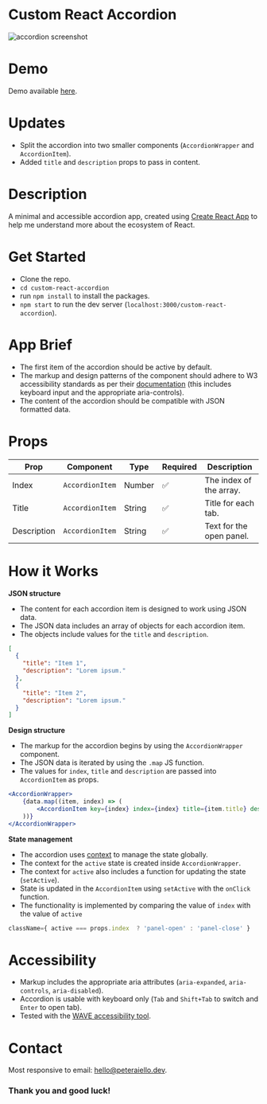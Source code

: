 # Custom React Accordion

![accordion screenshot](https://wordpress.peteraiello.co.uk/wp-content/uploads/2021/02/Custom-React-Accordion.jpg)

# Demo

Demo available [here](https://peteraiello.github.io/custom-react-accordion/).

# Updates

- Split the accordion into two smaller components (`AccordionWrapper` and `AccordionItem`).
- Added `title` and `description` props to pass in content.

# Description

A minimal and accessible accordion app, created using [Create React App](https://create-react-app.dev/) to help me understand more about the ecosystem of React. 

# Get Started

- Clone the repo.
- `cd custom-react-accordion`
- run `npm install` to install the packages.
- `npm start` to run the dev server (`localhost:3000/custom-react-accordion`).

# App Brief

- The first item of the accordion should be active by default. 
- The markup and design patterns of the component should adhere to W3 accessibility standards as per their [documentation](https://www.w3.org/TR/wai-aria-practices-1.1/#accordion) (this includes keyboard input and the appropriate aria-controls).
- The content of the accordion should be compatible with JSON formatted data. 

# Props

| Prop        | Component        | Type        | Required           | Description                     | 
| ----------- | ---------------- | ----------- | ------------------ | ------------------------------- |
| Index       | `AccordionItem`  | Number      | :white_check_mark: | The index of the array.         |
| Title       | `AccordionItem`  | String      | :white_check_mark: | Title for each tab.             |
| Description | `AccordionItem`  | String      | :white_check_mark: | Text for the open panel.        |

# How it Works

**JSON structure**

- The content for each accordion item is designed to work using JSON data. 
- The JSON data includes an array of objects for each accordion item.
- The objects include values for the `title` and `description`.

```json
[
  {
    "title": "Item 1",
    "description": "Lorem ipsum."
  },
  {
    "title": "Item 2",
    "description": "Lorem ipsum."
  }
]
```

**Design structure**

- The markup for the accordion begins by using the `AccordionWrapper` component. 
- The JSON data is iterated by using the `.map` JS function. 
- The values for `index`, `title` and `description` are passed into `AccordionItem` as props.

```jsx
<AccordionWrapper>
    {data.map((item, index) => (
        <AccordionItem key={index} index={index} title={item.title} description={item.description} />
    ))}
</AccordionWrapper>
```

**State management**

- The accordion uses [context](https://reactjs.org/docs/context.html) to manage the state globally.
- The context for the `active` state is created inside `AccordionWrapper`.
- The context for `active` also includes a function for updating the state (`setActive`).
- State is updated in the `AccordionItem` using `setActive` with the `onClick` function.
- The functionality is implemented by comparing the value of `index` with the value of `active` 

```jsx
className={ active === props.index  ? 'panel-open' : 'panel-close' }
```

# Accessibility

- Markup includes the appropriate aria attributes (`aria-expanded`, `aria-controls`, `aria-disabled`).
- Accordion is usable with keyboard only (`Tab` and `Shift+Tab` to switch and `Enter` to open tab). 
- Tested with the [WAVE accessibility tool](https://wave.webaim.org/extension/).

# Contact

Most responsive to email: [hello@peteraiello.dev](mailto:hello@peteraiello.dev).

### Thank you and good luck!
